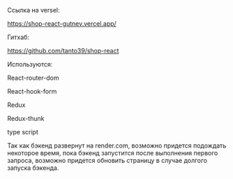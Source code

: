 Ссылка на versel:

https://shop-react-gutnev.vercel.app/

Гитхаб:

https://github.com/tanto39/shop-react

Используются:

React-router-dom

React-hook-form

Redux

Redux-thunk

type script


Так как бэкенд развернут на render.com, возможно придется подождать некоторое время, пока бэкенд запустится после выполнения первого запроса, возможно придется обновить страницу в случае долгого запуска бэкенда.
